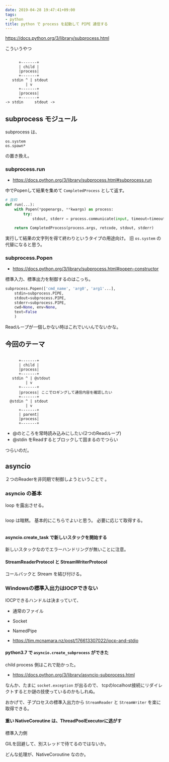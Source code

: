 ```yaml
---
date: 2019-04-28 19:47:41+09:00
tags:
- python
title: python で process を起動して PIPE 通信する
---
```


https://docs.python.org/3/library/subprocess.html

こういうやつ

```

      +-------+
      | child |
      |process|
      +-------+
   stdin ^ | stdout
         | v
      +-------+
      |process|
      +-------+
-> stdin     stdout ->
```

## subprocess モジュール

subprocess は、

 ```
os.system
os.spawn*
```

の置き換え。

 ### subprocess.run

* https://docs.python.org/3/library/subprocess.html#subprocess.run

中でPopenして結果を集めて `CompletedProcess` として返す。

```python
# 抜粋
def run(...):
    with Popen(*popenargs, **kwargs) as process:
        try:
            stdout, stderr = process.communicate(input, timeout=timeout) 

    return CompletedProcess(process.args, retcode, stdout, stderr)
```

実行して結果の文字列を得て終わりというタイプの用途向け。
旧 `os.system` の代替になると思う。

### subprocess.Popen

* https://docs.python.org/3/library/subprocess.html#popen-constructor

標準入力、標準出力を制御するのはこっち。

```python
subprocess.Popen(['cmd_name', 'arg0', 'arg1'...],
    stdin=subprocess.PIPE,
    stdout=subprocess.PIPE,
    stderr=subprocess.PIPE,
    cwd=None, env=None,
    text=False
    )
```

Readループが一個しかない時はこれでいいんでないかな。

## 今回のテーマ

```

      +-------+
      | child |
      |process|
      +-------+
   stdin ^ | @stdout
         | v
      +-------+
      |process| ここでロギングして通信内容を確認したい
      +-------+
  @stdin ^ | stdout
         | v
      +-------+
      | parent|
      |process|
      +-------+

```

* @のところを常時読み込みにしたい(2つのReadループ)
* @stdin をReadするとブロックして固まるのでつらい

つらいのだ。

## asyncio

２つのReaderを非同期で制御しようということで 。


### asyncio の基本

loop を露出させる。

```python
```

loop は暗黙。
基本的にこちらでよいと思う。
必要に応じて取得する。

```python
```

#### asyncio.create_task で新しいスタックを開始する

新しいスタックなのでエラーハンドリングが無いことに注意。

#### StreamReaderProtocol と StreamWriterProtocol

コールバックと Stream を結び付ける。

### Windowsの標準入出力はIOCPできない

IOCPできるハンドルは決まっていて、

* 通常のファイル
* Socket
* NamedPipe

* https://tim.mcnamara.nz/post/176613307022/iocp-and-stdio

#### python3.7 で `asyncio.create_subprocess` ができた

child process 側はこれで助かった。

* https://docs.python.org/3/library/asyncio-subprocess.html

なんか、たまに `socket.exception` が出るので、
tcpのlocalhost接続にリダイレクトするとか謎の技使っているのかもしれぬ。

おかげで、子プロセスの標準入出力から `StreamReader` と `StreamWriter`
を楽に取得できる。

#### 重い NativeCoroutine は、ThreadPoolExecutorに逃がす
標準入力側

GILを回避して、別スレッドで待てるのではないか。

どんな処理が、NativeCoroutine なのか。

